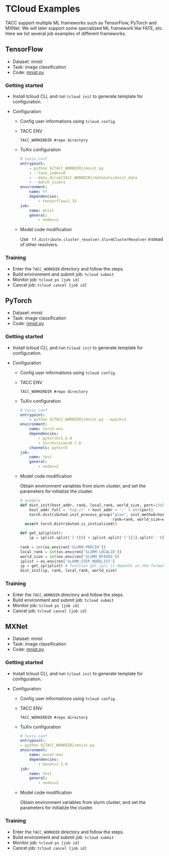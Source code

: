# TCloud Examples

TACC support multiple ML frameworks such as TensorFlow, PyTorch and MXNet. We will later support some specialized ML framework like FATE, etc. Here we list several job examples of different frameworks.

## TensorFlow

+ Dataset: mnist
+ Task: image classification
+ Code: [mnist.py](https://github.com/xcwanAndy/tcloud-sdk/blob/master/example/TensorFlow/mnist.py)

### Getting started

+ Install tcloud CLI, and run `tcloud init` to generate template for configuration.

+ Configuration

  + Config user informations using `tcloud config`.

  + TACC ENV

    ~~~shell
    TACC_WORKERDIR #repo directory
    ~~~

  + TuXiv configuration

    ~~~yaml
    # tuxiv.conf
    entrypoint:
        - python ${TACC_WORKDIR}/mnist.py 
        - --task_index=0
        - --data_dir=${TACC_WORKDIR}/datasets/mnist_data
        - --batch_size=1
    environment:
        name: tf 
        dependencies:
            - tensorflow=1.15
    job:
        name: mnist
        general:
            - nodes=2
    ~~~

  + Model code modification

    Use ` tf.distribute.cluster_resolver.SlurmClusterResolver`  instead of other resolvers.

### Training

+ Enter the `TACC_WORKDIR` directory and follow the steps.
+ Build environment and submit job: `tcloud submit`
+ Monitor job: `tcloud ps [job id]`
+ Cancel job: `tcloud cancel [job id]`



## PyTorch

+ Dataset: mnist
+ Task: image classification
+ Code: [mnist.py](https://github.com/xcwanAndy/tcloud-sdk/blob/master/example/Pytorch/mnist.py)

### Getting started

+ Install tcloud CLI, and run `tcloud init` to generate template for configuration.

+ Configuration

  + Config user informations using `tcloud config`.

  + TACC ENV

    ~~~shell
    TACC_WORKERDIR #repo directory
    ~~~

  + TuXiv configuration

    ~~~yaml
    # tuxiv.conf
    entrypoint:
        - python ${TACC_WORKDIR}/mnist.py --epoch=3
    environment:
        name: torch-env
        dependencies:
            - pytorch=1.6.0
            - torchvision=0.7.0
        channels: pytorch
    job:
        name: test
        general:
            - nodes=2
    ~~~

  + Model code modification

    Obtain environment variables from slurm cluster, and set the parameters for initialize the cluster.

    ~~~python
    # example
    def dist_init(host_addr, rank, local_rank, world_size, port=23456):
        host_addr_full = 'tcp://' + host_addr + ':' + str(port)
        torch.distributed.init_process_group("gloo", init_method=host_addr_full,
                                             rank=rank, world_size=world_size)
      assert torch.distributed.is_initialized()
    
    def get_ip(iplist):
        ip = iplist.split('[')[0] + iplist.split('[')[1].split('-')[0]
        
    rank = int(os.environ['SLURM_PROCID'])
    local_rank = int(os.environ['SLURM_LOCALID'])
    world_size = int(os.environ['SLURM_NTASKS'])
    iplist = os.environ['SLURM_STEP_NODELIST']
    ip = get_ip(iplist) # function get_ip() is depends on the format of nodelist 
    dist_init(ip, rank, local_rank, world_size)
    ~~~

### Training

+ Enter the `TACC_WORKDIR` directory and follow the steps.
+ Build environment and submit job: `tcloud submit`
+ Monitor job: `tcloud ps [job id]`
+ Cancel job: `tcloud cancel [job id]`



## MXNet

+ Dataset: mnist
+ Task: image classification
+ Code: [mnist.py](https://github.com/xcwanAndy/tcloud-sdk/blob/master/example/MXNET/mnist.py)

### Getting started

+ Install tcloud CLI, and run `tcloud init` to generate template for configuration.

+ Configuration

  + Config user informations using `tcloud config`.

  + TACC ENV

    ~~~shell
    TACC_WORKERDIR #repo directory
    ~~~

  + TuXiv configuration

    ~~~yaml
    # tuxiv.conf
    entrypoint:
    - python ${TACC_WORKDIR}/mnist.py
    environment:
        name: mxnet-env 
        dependencies:
            - mxnet=1.5.0
    job:
        name: test
        general:
            - nodes=2
    ~~~

  + Model code modification

    Obtain environment variables from slurm cluster, and set the parameters for initialize the cluster.

### Training

+ Enter the `TACC_WORKDIR` directory and follow the steps.
+ Build environment and submit job: `tcloud submit`
+ Monitor job: `tcloud ps [job id]`
+ Cancel job: `tcloud cancel [job id]`
